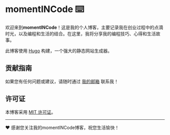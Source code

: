 # momentINCode :keyboard:

欢迎来到**momentINCode**！这是我的个人博客，主要记录我在创业过程中的点滴时光，以及编程和生活的结合。在这里，我将分享我的编程技巧、心得和生活故事。

此博客使用 [Hugo](https://gohugo.io/) 构建，一个强大的静态网站生成器。

## 贡献指南

如果您有任何问题或建议，请随时通过 [我的邮箱](szqworking@gmail.com) 联系我！

## 许可证

本博客采用 [MIT 许可证](LICENSE)。

---

:heart: 感谢您关注我的momentINCode博客，祝您生活愉快！